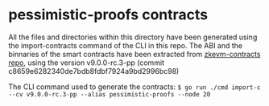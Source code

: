 # pessimistic-proofs contracts

All the files and directories within this directory have been generated using the import-contracts command of the CLI in this repo.
The ABI and the binnaries of the smart contracts have been extracted from [zkevm-contracts repo](https://github.com/0xPolygonHermez/zkevm-contracts), using the version v9.0.0-rc.3-pp (commit c8659e6282340de7bdb8fdbf7924a9bd2996bc98)

The CLI command used to generate the contracts: `$ go run ./cmd import-c --cv v9.0.0-rc.3-pp --alias pessimistic-proofs --node 20`


